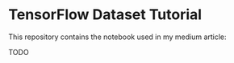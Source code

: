 # TensorFlow Dataset Tutorial

This repository contains the notebook used in my medium article:

TODO
